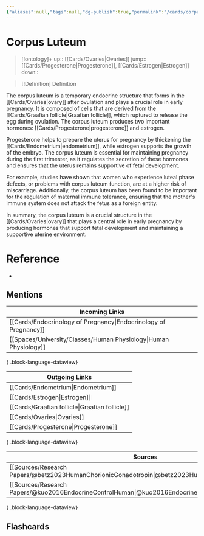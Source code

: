 ```yaml
---
{"aliases":null,"tags":null,"dg-publish":true,"permalink":"/cards/corpus-luteum/","dgPassFrontmatter":true}
---
```


# Corpus Luteum

> [!ontology]+
> up:: [[Cards/Ovaries\|Ovaries]]
> jump:: [[Cards/Progesterone\|Progesterone]], [[Cards/Estrogen\|Estrogen]]
> down:: 

> [!Definition] Definition

The corpus luteum is a temporary endocrine structure that forms in the [[Cards/Ovaries\|ovary]] after ovulation and plays a crucial role in early pregnancy. It is composed of cells that are derived from the [[Cards/Graafian follicle\|Graafian follicle]], which ruptured to release the egg during ovulation. The corpus luteum produces two important hormones: [[Cards/Progesterone\|progesterone]] and estrogen.

Progesterone helps to prepare the uterus for pregnancy by thickening the [[Cards/Endometrium\|endometrium]], while estrogen supports the growth of the embryo. The corpus luteum is essential for maintaining pregnancy during the first trimester, as it regulates the secretion of these hormones and ensures that the uterus remains supportive of fetal development.

For example, studies have shown that women who experience luteal phase defects, or problems with corpus luteum function, are at a higher risk of miscarriage. Additionally, the corpus luteum has been found to be important for the regulation of maternal immune tolerance, ensuring that the mother's immune system does not attack the fetus as a foreign entity.

In summary, the corpus luteum is a crucial structure in the [[Cards/Ovaries\|ovary]] that plays a central role in early pregnancy by producing hormones that support fetal development and maintaining a supportive uterine environment.️

# Reference

- 

## Mentions

| Incoming Links                                                      |
| ------------------------------------------------------------------- |
| [[Cards/Endocrinology of Pregnancy\|Endocrinology of Pregnancy]] |
| [[Spaces/University/Classes/Human Physiology\|Human Physiology]] |

{ .block-language-dataview}

| Outgoing Links                                    |
| ------------------------------------------------- |
| [[Cards/Endometrium\|Endometrium]]             |
| [[Cards/Estrogen\|Estrogen]]                   |
| [[Cards/Graafian follicle\|Graafian follicle]] |
| [[Cards/Ovaries\|Ovaries]]                     |
| [[Cards/Progesterone\|Progesterone]]           |

{ .block-language-dataview}

| Sources                                                                                                 |
| ------------------------------------------------------------------------------------------------------- |
| [[Sources/Research Papers/@betz2023HumanChorionicGonadotropin\|@betz2023HumanChorionicGonadotropin]] |
| [[Sources/Research Papers/@kuo2016EndocrineControlHuman\|@kuo2016EndocrineControlHuman]]             |

{ .block-language-dataview}

## Flashcards